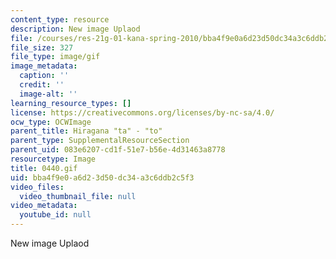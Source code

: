 ```yaml
---
content_type: resource
description: New image Uplaod
file: /courses/res-21g-01-kana-spring-2010/bba4f9e0a6d23d50dc34a3c6ddb2c5f3_0440.gif
file_size: 327
file_type: image/gif
image_metadata:
  caption: ''
  credit: ''
  image-alt: ''
learning_resource_types: []
license: https://creativecommons.org/licenses/by-nc-sa/4.0/
ocw_type: OCWImage
parent_title: Hiragana "ta" - "to"
parent_type: SupplementalResourceSection
parent_uid: 083e6207-cd1f-51e7-b56e-4d31463a8778
resourcetype: Image
title: 0440.gif
uid: bba4f9e0-a6d2-3d50-dc34-a3c6ddb2c5f3
video_files:
  video_thumbnail_file: null
video_metadata:
  youtube_id: null
---
```

New image Uplaod